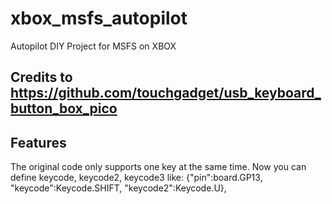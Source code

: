 # xbox_msfs_autopilot
Autopilot DIY Project for MSFS on XBOX
## Credits to https://github.com/touchgadget/usb_keyboard_button_box_pico
## Features
The original code only supports one key at the same time.
Now you can define keycode, keycode2, keycode3 like:
{"pin":board.GP13, "keycode":Keycode.SHIFT, "keycode2":Keycode.U},